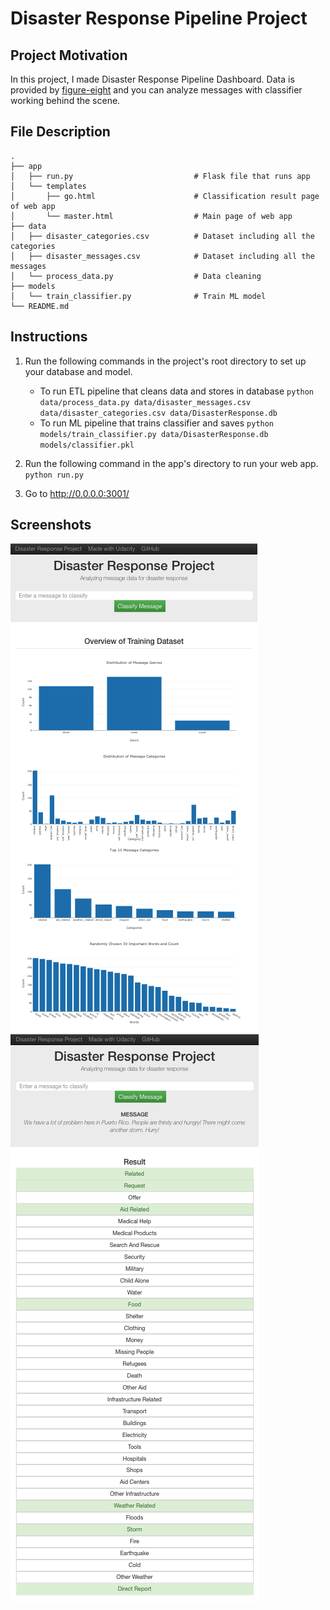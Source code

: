 # Disaster Response Pipeline Project

## Project Motivation

In this project, I made Disaster Response Pipeline Dashboard. Data is provided by [figure-eight](https://www.figure-eight.com/) and you can analyze messages with classifier working behind the scene. 

## File Description

    .
    ├── app     
    │   ├── run.py                           # Flask file that runs app
    │   └── templates   
    │       ├── go.html                      # Classification result page of web app
    │       └── master.html                  # Main page of web app    
    ├── data                   
    │   ├── disaster_categories.csv          # Dataset including all the categories  
    │   ├── disaster_messages.csv            # Dataset including all the messages
    │   └── process_data.py                  # Data cleaning
    ├── models
    │   └── train_classifier.py              # Train ML model           
    └── README.md


## Instructions
1. Run the following commands in the project's root directory to set up your database and model.

    - To run ETL pipeline that cleans data and stores in database
        `python data/process_data.py data/disaster_messages.csv data/disaster_categories.csv data/DisasterResponse.db`
    - To run ML pipeline that trains classifier and saves
        `python models/train_classifier.py data/DisasterResponse.db models/classifier.pkl`

2. Run the following command in the app's directory to run your web app.
    `python run.py`

3. Go to http://0.0.0.0:3001/

## Screenshots
![Front page](https://raw.githubusercontent.com/soo-pecialist/Udacity_Nanodegrees/master/Data%20Scientist/08_Data_Engineering/Project-Disaster_Response_Pipeline/image/master.png)
![Example](https://raw.githubusercontent.com/soo-pecialist/Udacity_Nanodegrees/master/Data%20Scientist/08_Data_Engineering/Project-Disaster_Response_Pipeline/image/go.png)